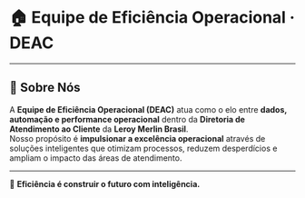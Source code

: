 # 🏠 Equipe de Eficiência Operacional · DEAC
---

## 🌿 Sobre Nós

A **Equipe de Eficiência Operacional (DEAC)** atua como o elo entre **dados, automação e performance operacional** dentro da **Diretoria de Atendimento ao Cliente** da **Leroy Merlin Brasil**.  
Nosso propósito é **impulsionar a excelência operacional** através de soluções inteligentes que otimizam processos, reduzem desperdícios e ampliam o impacto das áreas de atendimento.

---

💚 **Eficiência é construir o futuro com inteligência.**
